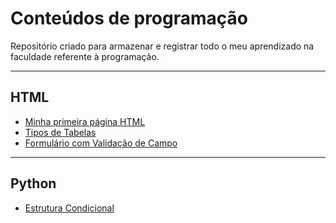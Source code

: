 # Conteúdos de programação

Repositório criado para armazenar e registrar todo o meu aprendizado na faculdade referente à programação.

---

## HTML

- [Minha primeira página HTML](Desenv_web/HTML/01_primeira_pagina.html)
- [Tipos de Tabelas](Desenv_web/HTML/02_tabelas.html)
- [Formulário com Validação de Campo](Desenv_web/HTML/03_formulario.html)

---
## Python

- [Estrutura Condicional](Python/estrutura_condicional/)
